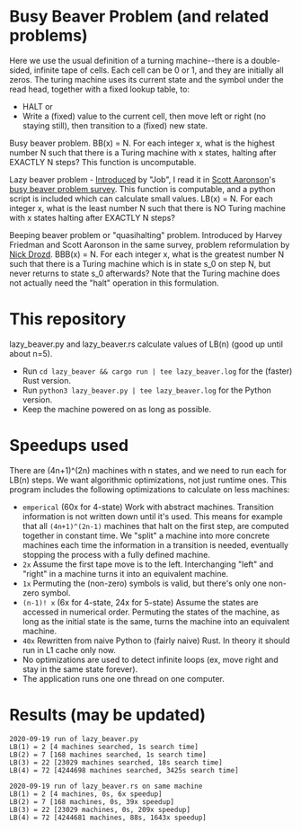 # Busy Beaver Problem (and related problems)
Here we use the usual definition of a turning machine--there is a double-sided, infinite tape of cells. Each cell can be 0 or 1, and they are initially all zeros. The turing machine uses its current state and the symbol under the read head, together with a fixed lookup table, to:
- HALT or
- Write a (fixed) value to the current cell, then move left or right (no staying still), then transition to a (fixed) new state.

Busy beaver problem. BB(x) = N. For each integer x, what is the highest number N such that there is a Turing machine with x states, halting after EXACTLY N steps? This function is uncomputable.

Lazy beaver problem - [Introduced](https://www.scottaaronson.com/blog/?p=4916#comment-1850265) by "Job", I read it in [Scott Aaronson](https://www.scottaaronson.com/blog/?p=4916)'s [busy beaver problem survey](https://www.scottaaronson.com/papers/bb.pdf). This function is computable, and a python script is included which can calculate small values.
LB(x) = N. For each integer x, what is the least number N such that there is NO Turing machine with x states halting after EXACTLY N steps?

Beeping beaver problem or "quasihalting" problem. Introduced by Harvey Friedman and Scott Aaronson in the same survey, problem reformulation by [Nick Drozd](https://nickdrozd.github.io/2020/08/13/beeping-busy-beavers.html).
BBB(x) = N. For each integer x, what is the greatest number N such that there is a Turing machine which is in state s_0 on step N, but never returns to state s_0 afterwards? Note that the Turing machine does not actually need the "halt" operation in this formulation.

# This repository

lazy_beaver.py and lazy_beaver.rs calculate values of LB(n) (good up until about n=5). 

- Run `cd lazy_beaver && cargo run | tee lazy_beaver.log` for the (faster) Rust version.
- Run `python3 lazy_beaver.py | tee lazy_beaver.log` for the Python version.
- Keep the machine powered on as long as possible.

# Speedups used

There are (4n+1)^(2n) machines with n states, and we need to run each for LB(n) steps. We want algorithmic optimizations, not just runtime ones. This program includes the following optimizations to calculate on less machines:
- `emperical` (60x for 4-state) Work with abstract machines. Transition information is not written down until it's used. This means for example that all `(4n+1)^(2n-1)` machines that halt on the first step, are computed together in constant time. We "split" a machine into more concrete machines each time the information in a transition is needed, eventually stopping the process with a fully defined machine.
- `2x` Assume the first tape move is to the left. Interchanging "left" and "right" in a machine turns it into an equivalent machine.
- `1x` Permuting the (non-zero) symbols is valid, but there's only one non-zero symbol.
- `(n-1)! x` (6x for 4-state, 24x for 5-state) Assume the states are accessed in numerical order. Permuting the states of the machine, as long as the initial state is the same, turns the machine into an equivalent machine.
- `40x` Rewritten from naive Python to (fairly naive) Rust. In theory it should run in L1 cache only now.
- No optimizations are used to detect infinite loops (ex, move right and stay in the same state forever).
- The application runs one one thread on one computer.

# Results (may be updated)

```
2020-09-19 run of lazy_beaver.py
LB(1) = 2 [4 machines searched, 1s search time]
LB(2) = 7 [168 machines searched, 1s search time]
LB(3) = 22 [23029 machines searched, 18s search time]
LB(4) = 72 [4244698 machines searched, 3425s search time]
```

```
2020-09-19 run of lazy_beaver.rs on same machine
LB(1) = 2 [4 machines, 0s, 6x speedup]
LB(2) = 7 [168 machines, 0s, 39x speedup]
LB(3) = 22 [23029 machines, 0s, 209x speedup]
LB(4) = 72 [4244681 machines, 88s, 1643x speedup]
```

